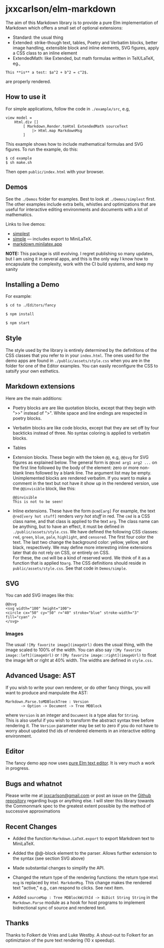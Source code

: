 
# jxxcarlson/elm-markdown


The aim of this Markdown library is
to provide a pure Elm implementation of Markdown
which offers a small set of optional extensions:

- Standard: the usual thing
- Extended: strike-though text, tables, Poetry and Verbatim blocks, 
better image handling, extensible block and inline elements,
SVG figures, apply a CSS class to an inline element
- ExtendedMath: like Extended, but math formulas written in
TeX/LaTeX, eg.,
```
This **is** a test: $a^2 + b^2 = c^2$.
```
are properly rendered.


## How to use it


For simple applications, follow the code in `./example/src`, e.g,

```
view model =
    Html.div []
        [ Markdown.Render.toHtml ExtendedMath sourceText
            |> Html.map MarkdownMsg
        ]
```

This example shows how to include mathematical
formulas and SVG figures.  To run the example, do this:

```
$ cd example
$ sh make.sh
```

Then open `public/index.html` with your browser.


## Demos

See the `./Demos` folder for examples.
Best to look at `./Demos/simplest` first.  
The other examples
include extra bells, whistles and optimizations
that are useful for interactive editing environments
and documents with a lot of mathematics.  

Links to live demos:

- [simplest](https://jxxcarlson.github.io/app/mathMarkdownLive/)
- [simple](https://jxxcarlson.github.io/app/mathMarkdownSimple/) — includes export to MiniLaTeX.
- [markdown.minilatex.app](https://markdown.minilatex.app)


**NOTE:** This package is still evolving.  I regret
publishing so many updates, but I am using it in several apps, and this
is the only way I know how to encapsulate the complexity, work
 with the CI build systems, and keep my sanity

## Installing a Demo


For example:

```bash
$ cd to ./Editors/fancy

$ npm install

$ npm start
```

## Style

The style used by the library is entirely determined by the
definitions of the CSS classes that you refer to in your
`index.html`.  The ones used for the demo apps are found
in `./public/assets/style.css` when you are in the folder
for one of the Editor examples.
You can easily reconfigure the CSS to satsify your
own esthetics.


## Markdown extensions

Here are the main additions:    


- Poetry blocks are
are like quotation blocks, except that they begin
with ">>" instead of ">".  White space and line endings are respected
in poetry blocks.  

- Verbatim blocks are like code blocks,
except that they are set off by four backticks instead of
three.  No syntax coloring is applied to verbatim blocks.

- Tables

- Extension blocks.  These begin with the token `@@`, e.g, 
`@@svg` for SVG figures as explained below.  The general form
is `@@cmd arg1 arg2 ...` on the first line followed by the
body of the element: zero or more non-blank lines followed
by a blank line.  The argument list may be empty.  Unimplemented
blocks are rendered verbatim.  If you want to make a comment
in the text but not have it show up in the rendered version,
use the `@@invisible` block, like this:

    ```
    @@invisible
    This is not to be seen!
    ```

- Inline extensions.  These have the form `@cmd[arg]`
For example, the text `@red[very hot stuff]` renders  *very hot stuff*
in red.  The `cmd` is a CSS class name, and that class is applied to
the text `arg`.  The class name can
be anything, but to have an effect, it must be defined in `./public/assets/style.css`.
We have defined the following CSS classes: `red`, `green`, `blue`, `pale`, 
`highlight`, and `censored`.
The first four color the text.  The last two change the background
color: yellow, yellow, and black, respectively.  We may define more interesting inline
extensions later that do not rely on CSS, or entirely on CSS.  
For these, the `cmd` will be a kind of reserved word. We think 
of it as a function that is applied to`arg`.  The CSS definitions should reside 
in `public/assets/style.css`.  See that code in `Demos/simple`.

## SVG

You can add SVG images like this:

```
@@svg
<svg width="100" height="100">
<circle cx="50" cy="50" r="40" stroke="blue" stroke-width="3" fill="cyan" />
</svg>
```

### Images

The usual `![My favorite image](imageUrl)` does the usual thing, with the image 
scaled to 100% of the width. You can 
also say `![My favorite image::left](imageUrl)` or 
`![My favorite image::right](imageUrl)` to float the image left or right at 
40% width. The widths are defined in `style.css`.

## Advanced Usage: AST

If you 
wish to write your own renderer, or do other fancy things,
you will want to produce and manpulate the AST:

```
Markdown.Parse.toMDBlockTree : Version 
       -> Option -> Document -> Tree MDBlock
```

where `Version` is an integer and `Document` is a type alias for `String`.  
This is also useful if you wish to transform the abstract syntax tree before 
rendering it. The `Version` parameter may be set to zero if you do not
have to worry about updated thd ids of rendered elements in an interactive 
editing environment.



## Editor

The fancy demo app now uses [pure Elm text editor](https://package.elm-lang.org/packages/jxxcarlson/elm-text-editor/latest/).
It is very much a work in progress. 

## Bugs and whatnot

Please write me at jxxcarlson@gmail.com or post an
issue on the [Github repository](https://github.com/jxxcarlson/elm-markdown)
regarding bugs or anything else. I will steer
this library towards the Commonmark spec to the greatest
extent possible by the method of successive approximations


## Recent Changes

- Added the function `Markdown.LaTeX.export` to export Markdown text to MiniLaTeX.

- Added the @@-block element to the parser.  Allows further
extension to the syntax (see section SVG above)

-  Made substantial changes to simplify the API.

- Changed the return type of the rendering functions: the return type 
`Html  msg` is replaced by `Html MarkdonMsg`. This change
 makes the rendered text "active," e.g., can respond to clicks.
 See next item.
 
- Added `sourceMap : Tree MDBlockWithId -> BiDict String String` in the 
`Markdown.Parse` module as a hook for host programs to implement 
bidrectional sync of source and rendered text. 



## Thanks

Thanks to Folkert de Vries and Luke Westby.  A shout-out
to Folkert for an optimiztaion of the pure text 
rendering (10 x speedup).


